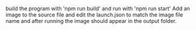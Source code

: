 build the program with 'npm run build' and run with 'npm run start'
Add an image to the source file and edit the launch.json to match the image file name and after running the image should appear in the output folder.
